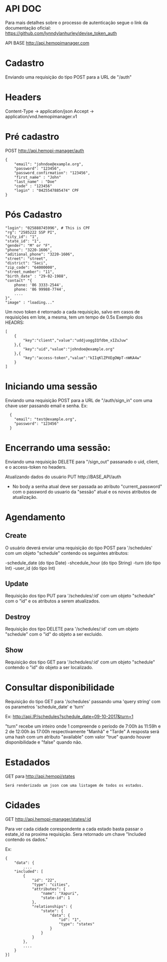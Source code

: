 # API DOC

Para mais detalhes sobre o processo de autenticação segue o link da documentação oficial:
https://github.com/lynndylanhurley/devise_token_auth

API BASE
http://api.hemopimanager.com

# Cadastro
Enviando uma requisição do tipo POST para a URL de "/auth"

# Headers
Content-Type 	-> application/json
Accept		    -> application/vnd.hemopimanager.v1


# Pré cadastro

POST http://api.hemopi-manager/auth
```
{
    "email": "johndoe@example.org",
    "password": "123456",
    "password_confirmation": "123456",
    "first_name" : "John"
    "last_name" : "Doe"
    "code" : "123456"
    "login" : "0425547885474" CPF
}
```
# Pós Cadastro
```
"login": "025888745996", # This is CPF
"rg": "2585222 SSP PI",
"city_id": "1",
"state_id": "1",
"gender": "M" or "F",
"phone": "3220-1606",
"aditional_phone": "3220-1606",
"street": "street",
"district": "Saci",
"zip_code": "64000000",
"street_number": "11",
"birth_date" : "29-02-1988",
"contact" "{ 
	phone: '86 3333-2544', 
	phone: '86 99988-7744', 
	....
}",
"image" : "loading..."
```
Um novo token é retornado a cada requisição, salvo em casos de requisições em lote, a mesma, tem um tempo de 0.5s
Exemplo dos HEADRS:
```
[
	{
		"key":"client","value":"uddjuoggIQfdbm_xIZuJuw"
	},{
		"key":"uid","value":"johndoe@example.org"
	},{
		"key":"access-token","value":"kIIqKlZPXEgOWpT-nWKA4w"
	}
]
```

# Iniciando uma sessão
Enviando uma requisição POST para a URL de "/auth/sign_in" com uma chave user passando email e senha.
Ex:
```
  {
    "email": "test@example.org",
    "password": "123456"
  }
```
# Encerrando uma sessão:

Enviando uma requisição DELETE para "/sign_out" passanado o uid, client, e o access-token no headers.

Atualizando dados do usuário
PUT http://BASE_API/auth

- No body a senha atual deve ser passada ao atributo "current_password" com o password do usuario da "sessão" atual e os novos atributos de atualização.


# Agendamento

## Create

O usuário deverá enviar uma requisição do tipo POST para '/schedules' com um objeto "schedule" contendo os seguintes atributos:

  -schedule_date (do tipo Date)
  -shcedule_hour (do tipo String)
  -turn          (do tipo Int)
  -user_id       (do tipo Int)


## Update

Requisição dos tipo PUT para '/schedules/:id' com um objeto "schedule" com o "id" e os atributos a serem atualizados.

## Destroy

Requisição dos tipo DELETE para '/schedules/:id' com um objeto "schedule" com o "id" do objeto a ser excluido.

## Show

Requisição dos tipo GET para '/schedules/:id' com um objeto "schedule" contendo o "id" do objeto a ser localizado.

# Consultar disponibilidade
Requisição do tipo GET para '/schedules' passando uma 'query string' com os parametros 'schedule_date' e 'turn'

Ex:
  http://api.IP/schedules?schedule_date=09-10-2017&turn=1

"turn" recebe um inteiro onde 1 compreende o período de 7:00h às 11:59h e 2 de 12:00h às 17:00h
respectivamente "Manhã" e "Tarde" 
A resposta será uma hash com um atributo "available" com valor "true" quando houver disponibilidade
e "false" quando não.


# Estadados
GET para http://api.hemopi/states

	Será renderizado um json com uma listagem de todos os estados.


# Cidades
GET http://api.hemopi-manager/states/:id

Para ver cada cidade corespondente a cada estado basta passar o estate_id na proxima requisição.
Sera retornado um chave "Included contendo os dados."

Ex:
```
{
    "data": {
        ....
    "included": [
        {
            "id": "22",
            "type": "cities",
            "attributes": {
                "name": "Xapuri",
                "state-id": 1
            },
            "relationships": {
                "state": {
                    "data": {
                        "id": "1",
                        "type": "states"
                    }
                }
            }
        },
        ....
    }
}]
```
